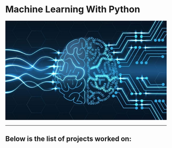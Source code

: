 # Machine Learning With Python

![machinelearning](ai.jpeg)

___

## Below is the list of projects worked on:
